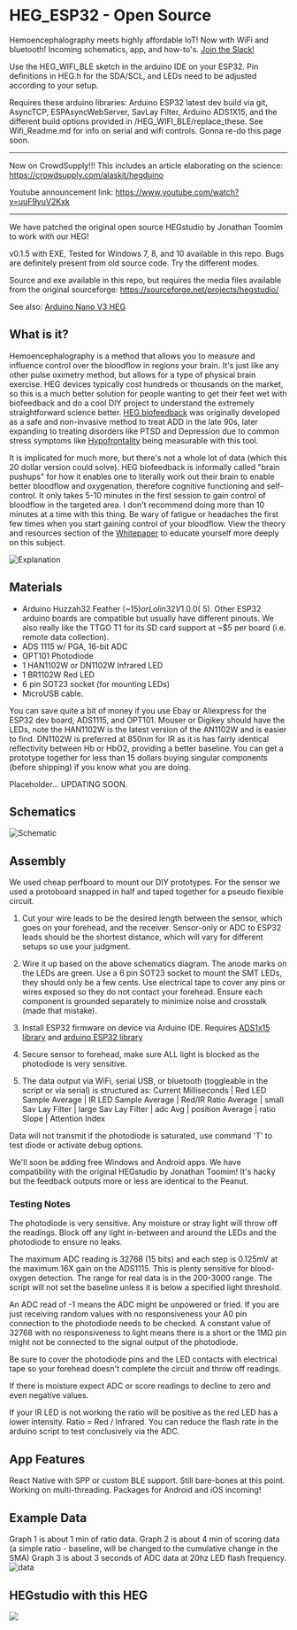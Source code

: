 # HEG_ESP32 - Open Source
Hemoencephalography meets highly affordable IoT! Now with WiFi and bluetooth! Incoming schematics, app, and how-to's. [Join the Slack!](https://join.slack.com/t/hegopensource/shared_invite/enQtMzg4ODAzODQxMzY1LWUyOGU4N2ZiM2EwM2Y1YzJmMmU0YWFkY2YyMWI1NGJmODA3ZjczOGM0NzI3MjAwOTJkYjY1MTU1MmRmYTJkMjM)

Use the HEG_WIFI_BLE sketch in the arduino IDE on your ESP32. Pin definitions in HEG.h for the SDA/SCL, and LEDs need to be adjusted according to your setup.

Requires these arduino libraries: Arduino ESP32 latest dev build via git, AsyncTCP, ESPAsyncWebServer, SavLay Filter, Arduino ADS1X15, and the different build options provided in /HEG_WIFI_BLE/replace_these. See Wifi_Readme.md for info on serial and wifi controls. Gonna re-do this page soon.

-------------------------------------------------------------------------------------------

Now on CrowdSupply!!! This includes an article elaborating on the science: https://crowdsupply.com/alaskit/hegduino

Youtube announcement link: https://www.youtube.com/watch?v=uuF9yuV2Kxk 

-------------------------------------------------------------------------------------------

We have patched the original open source HEGstudio by Jonathan Toomim to work with our HEG! 

v0.1.5 with EXE, Tested for Windows 7, 8, and 10 available in this repo. Bugs are definitely present from old source code. Try the different modes.

Source and exe available in this repo, but requires the media files available from the original sourceforge: https://sourceforge.net/projects/hegstudio/

See also:
[Arduino Nano V3 HEG](https://github.com/moothyknight/HEG_Arduino)

## What is it?
Hemoencephalography is a method that allows you to measure and influence control over the bloodflow in regions your brain. It's just like any other pulse oximetry method, but allows for a type of physical brain exercise. HEG devices typically cost hundreds or thousands on the market, so this is a much better solution for people wanting to get their feet wet with biofeedback and do a cool DIY project to understand the extremely straightforward science better. [HEG biofeedback](https://en.wikipedia.org/wiki/Hemoencephalography) was originally developed as a safe and non-invasive method to treat ADD in the late 90s, later expanding to treating disorders like PTSD and Depression due to common stress symptoms like [Hypofrontality](https://en.wikipedia.org/wiki/Hypofrontality) being measurable with this tool. 

It is implicated for much more, but there's not a whole lot of data (which this 20 dollar version could solve). HEG biofeedback is informally called "brain pushups" for how it enables one to literally work out their brain to enable better bloodflow and oxygenation, therefore cognitive functioning and self-control. It only takes 5-10 minutes in the first session to gain control of bloodflow in the targeted area. I don't recommend doing more than 10 minutes at a time with this thing. Be wary of fatigue or headaches the first few times when you start gaining control of your bloodflow. View the theory and resources section of the [Whitepaper](https://github.com/moothyknight/HEG_ESP32/blob/master/HEG%20Whitepaper.pdf) to educate yourself more deeply on this subject.

![Explanation](https://raw.githubusercontent.com/moothyknight/HEG_Arduino/master/Pics/HEGExplained.png)

## Materials
- Arduino Huzzah32 Feather (~$15) or Lolin32 V1.0.0 (~$5). Other ESP32 arduino boards are compatible but usually have different pinouts. We also really like the TTGO T1 for its SD card support at ~$5 per board (i.e. remote data collection).
- ADS 1115 w/ PGA, 16-bit ADC
- OPT101 Photodiode
- 1 HAN1102W or DN1102W Infrared LED
- 1 BR1102W Red LED
- 6 pin SOT23 socket (for mounting LEDs)
- MicroUSB cable. 

You can save quite a bit of money if you use Ebay or Aliexpress for the ESP32 dev board, ADS1115, and OPT101. Mouser or Digikey should have the LEDs, note the HAN1102W is the latest version of the AN1102W and is easier to find. DN1102W is preferred at 850nm for IR as it is has fairly identical reflectivity between Hb or HbO2, providing a better baseline. You can get a prototype together for less than 15 dollars buying singular components (before shipping) if you know what you are doing.

Placeholder... UPDATING SOON.
## Schematics
![Schematic](https://github.com/moothyknight/HEG_ESP32/blob/master/Pictures/HEG_ESP32Arduino_BP.PNG?raw=true)

## Assembly
We used cheap perfboard to mount our DIY prototypes. For the sensor we used a protoboard snapped in half and taped together for a pseudo flexible circuit.

1. Cut your wire leads to be the desired length between the sensor, which goes on your forehead, and the receiver. Sensor-only or ADC to ESP32 leads should be the shortest distance, which will vary for different setups so use your judgment.

2. Wire it up based on the above schematics diagram. The anode marks on the LEDs are green. Use a 6 pin SOT23 socket to mount the SMT LEDs, they should only be a few cents. Use electrical tape to cover any pins or wires exposed so they do not contact your forehead. Ensure each component is grounded separately to minimize noise and crosstalk (made that mistake).

3. Install ESP32 firmware on device via Arduino IDE. Requires [ADS1x15 library](https://github.com/adafruit/Adafruit_ADS1X15) and [arduino ESP32 library](https://github.com/espressif/arduino-esp32) 

4. Secure sensor to forehead, make sure ALL light is blocked as the photodiode is very sensitive.

5. The data output via WiFi, serial USB, or bluetooth (toggleable in the script or via serial) is structured as: Current Milliseconds | Red LED Sample Average | IR LED Sample Average |
Red/IR Ratio Average | small Sav Lay Filter | large Sav Lay Filter |
adc Avg | position Average | ratio Slope | Attention Index

Data will not transmit if the photodiode is saturated, use command 'T' to test diode or activate debug options.

We'll soon be adding free Windows and Android apps. We have compatibility with the original HEGstudio by Jonathan Toomim! It's hacky but the feedback outputs more or less are identical to the Peanut.

### Testing Notes
The photodiode is very sensitive. Any moisture or stray light will throw off the readings. Block off any light in-between and around the LEDs and the photodiode to ensure no leaks.

The maximum ADC reading is 32768 (15 bits) and each step is 0.125mV at the maximum 16X gain on the ADS1115. This is plenty sensitive for blood-oxygen detection. The range for real data is in the 200-3000 range. The script will not set the baseline unless it is below a specified light threshold.

An ADC read of -1 means the ADC might be unpowered or fried. If you are just receiving random values with no responsiveness your A0 pin connection to the photodiode needs to be checked. A constant value of 32768 with no responsiveness to light means there is a short or the 1MΩ pin might not be connected to the signal output of the photodiode.

Be sure to cover the photodiode pins and the LED contacts with electrical tape so your forehead doesn't complete the circuit and throw off readings.

If there is moisture expect ADC or score readings to decline to zero and even negative values.

If your IR LED is not working the ratio will be positive as the red LED has a lower intensity. Ratio = Red / Infrared. You can reduce the flash rate in the arduino script to test conclusively via the ADC.



## App Features
React Native with SPP or custom BLE support.
Still bare-bones at this point. Working on multi-threading.
Packages for Android and iOS incoming!

## Example Data
Graph 1 is about 1 min of ratio data.
Graph 2 is about 4 min of scoring data (a simple ratio - baseline, will be changed to the cumulative change in the SMA)
Graph 3 is about 3 seconds of ADC data at 20hz LED flash frequency.
![data](https://github.com/moothyknight/HEG_ESP32/blob/master/Pictures/Screenshot_2019-01-23-21-18-36.jpg?raw=true)

## HEGstudio with this HEG
![](https://github.com/moothyknight/HEG_ESP32/blob/master/Pictures/20190211_201736.jpg?raw=true)
